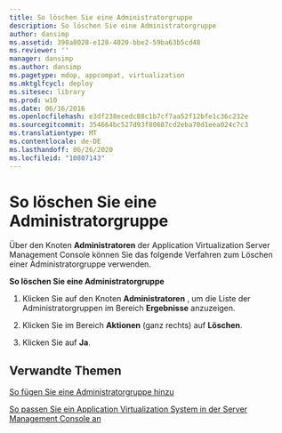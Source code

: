 ```yaml
---
title: So löschen Sie eine Administratorgruppe
description: So löschen Sie eine Administratorgruppe
author: dansimp
ms.assetid: 398a8028-e128-4020-bbe2-59ba63b5cd48
ms.reviewer: ''
manager: dansimp
ms.author: dansimp
ms.pagetype: mdop, appcompat, virtualization
ms.mktglfcycl: deploy
ms.sitesec: library
ms.prod: w10
ms.date: 06/16/2016
ms.openlocfilehash: e3df238ecedc88c1b7cf7aa52f12bfe1c36c232e
ms.sourcegitcommit: 354664bc527d93f80687cd2eba70d1eea024c7c3
ms.translationtype: MT
ms.contentlocale: de-DE
ms.lasthandoff: 06/26/2020
ms.locfileid: "10807143"
---
```

# So löschen Sie eine Administratorgruppe


Über den Knoten **Administratoren** der Application Virtualization Server Management Console können Sie das folgende Verfahren zum Löschen einer Administratorgruppe verwenden.

**So löschen Sie eine Administratorgruppe**

1.  Klicken Sie auf den Knoten **Administratoren** , um die Liste der Administratorgruppen im Bereich **Ergebnisse** anzuzeigen.

2.  Klicken Sie im Bereich **Aktionen** (ganz rechts) auf **Löschen**.

3.  Klicken Sie auf **Ja**.

## Verwandte Themen


[So fügen Sie eine Administratorgruppe hinzu](how-to-add-an-administrator-group.md)

[So passen Sie ein Application Virtualization System in der Server Management Console an](how-to-customize-an-application-virtualization-system-in-the-server-management-console.md)

 

 





